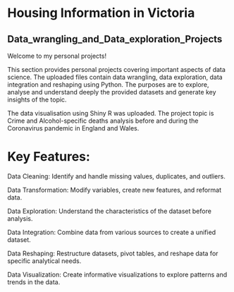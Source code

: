 # Housing Information in Victoria
## Data_wrangling_and_Data_exploration_Projects
Welcome to my personal projects!

This section provides personal projects covering important aspects of data science. The uploaded files contain data wrangling, data exploration, data integration and reshaping using Python. The purposes are to explore, analyse and understand deeply the provided datasets and generate key insights of the topic.  

The data visualisation using Shiny R was uploaded. The project topic is Crime and Alcohol-specific deaths analysis before and during the Coronavirus pandemic in England and Wales. 

# Key Features:
Data Cleaning: Identify and handle missing values, duplicates, and outliers.

Data Transformation: Modify variables, create new features, and reformat data.

Data Exploration: Understand the characteristics of the dataset before analysis.

Data Integration: Combine data from various sources to create a unified dataset.

Data Reshaping: Restructure datasets, pivot tables, and reshape data for specific analytical needs.

Data Visualization: Create informative visualizations to explore patterns and trends in the data.


